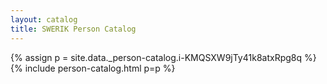 ```yaml
---
layout: catalog
title: SWERIK Person Catalog
---
```

{% assign p = site.data._person-catalog.i-KMQSXW9jTy41k8atxRpg8q %}
{% include person-catalog.html p=p %}

